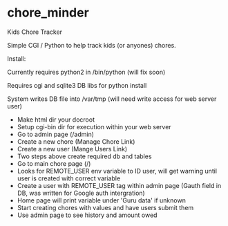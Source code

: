 # chore_minder
Kids Chore Tracker

Simple CGI / Python to help track kids (or anyones) chores.

Install:

Currently requires python2 in /bin/python (will fix soon)

Requires cgi and sqlite3 DB libs for python install

System writes DB file into /var/tmp (will need write access for web server user)

* Make html dir your docroot
* Setup cgi-bin dir for execution within your web server
* Go to admin page (/admin)
* Create a new chore (Manage Chore Link)
* Create a new user (Mange Users Link)
* Two steps above create required db and tables
* Go to main chore page (/)
* Looks for REMOTE_USER env variable to ID user, will get warning until user is created with correct variable
* Create a user with REMOTE_USER tag within admin page (Gauth field in DB, was written for Google auth intergration)
* Home page will print variable under 'Guru data' if unknown
* Start creating chores with values and have users submit them
* Use admin page to see history and amount owed
